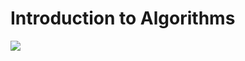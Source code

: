 # Introduction to Algorithms

![](https://images-na.ssl-images-amazon.com/images/I/61uRpcdPhNL.jpg)
